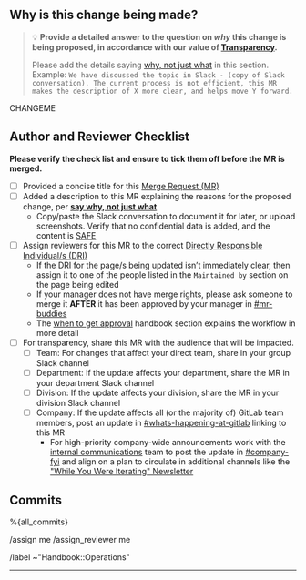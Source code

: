 <!-- vale off -->
<!-- Before proceeding, please check if you need to apply a specific MR description template from the dropdown menu above next to `Description` (e.g. blog post, website bug report). -->

## Why is this change being made?

> :bulb: **Provide a detailed answer to the question on *why* this change is being proposed, in accordance with our value of [Transparency][transparency].**
>
> Please add the details saying [why, not just what][say-why-not-just-what] in this section. Example: `We have discussed the topic in Slack - (copy of Slack conversation). The current process is not efficient, this MR makes the description of X more clear, and helps move Y forward.`

CHANGEME

## Author and Reviewer Checklist

**Please verify the check list and ensure to tick them off before the MR is merged.**

- [ ] Provided a concise title for this [Merge Request (MR)][mr]
- [ ] Added a description to this MR explaining the reasons for the proposed change, per [**say why, not just what**][say-why-not-just-what]
  - Copy/paste the Slack conversation to document it for later, or upload screenshots. Verify that no confidential data is added, and the content is [SAFE][SAFE]
- [ ] Assign reviewers for this MR to the correct [Directly Responsible Individual/s (DRI)][dri]
    - If the DRI for the page/s being updated isn’t immediately clear, then assign it to one of the people listed in the `Maintained by` section on the page being edited
    - If your manager does not have merge rights, please ask someone to merge it **AFTER** it has been approved by your manager in [#mr-buddies][mr-buddies-slack]
    - The [when to get approval][when-to-get-approval] handbook section explains the workflow in more detail
- [ ] For transparency, share this MR with the audience that will be impacted.
   - [ ] Team: For changes that affect your direct team, share in your group Slack channel
   - [ ] Department: If the update affects your department, share the MR in your department Slack channel
   - [ ] Division: If the update affects your division, share the MR in your division Slack channel
   - [ ] Company: If the update affects all (or the majority of) GitLab team members, post an update in [#whats-happening-at-gitlab][whats-happening-at-gitlab-slack] linking to this MR
      - For high-priority company-wide announcements work with the [internal communications][internal-communications] team to post the update in [#company-fyi][company-fyi-slack] and align on a plan to circulate in additional channels like the ["While You Were Iterating" Newsletter][engagement-channels]

## Commits

%{all_commits}

<!-- Quick actions for assignment, labels, review requests. Please update them as needed. -->

<!-- Assign yourself -->

/assign me
/assign_reviewer me

<!-- Assign reviewer(s), following https://handbook.gitlab.com/handbook/handbook-usage/#when-to-get-approval. Remove the [HTML comment tags](https://www.w3schools.com/tags/tag_comment.asp) to enable. -->

<!--
/assign_reviewer @
-->

<!-- Apply labels: You can add, keep, or remove labels as needed. -->

/label ~"Handbook::Operations"

---

<!-- DO NOT REMOVE -->
[transparency]: https://handbook.gitlab.com/handbook/values/#transparency
[mr]: https://docs.gitlab.com/ee/user/project/merge_requests/
[say-why-not-just-what]: https://handbook.gitlab.com/handbook/values/#say-why-not-just-what
[dri]: https://handbook.gitlab.com/handbook/people-group/directly-responsible-individuals/
[SAFE]: https://handbook.gitlab.com/handbook/legal/safe-framework/
[when-to-get-approval]: https://handbook.gitlab.com/handbook/handbook-usage/#when-to-get-approval
[internal-communications]: https://handbook.gitlab.com/handbook/people-group/employment-branding/people-communications/
[mr-buddies-slack]: https://gitlab.slack.com/archives/CLM8K5LF4
[company-fyi-slack]: https://gitlab.slack.com/archives/C010XFJFTHN
[whats-happening-at-gitlab-slack]: https://gitlab.slack.com/archives/C0259241C
[engagement-channels]: https://handbook.gitlab.com/handbook/people-group/employment-branding/people-communications/#people-communications--engagement-channels

